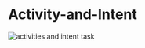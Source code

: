 # Activity-and-Intent
![activities and intent task](https://user-images.githubusercontent.com/81616443/145715415-4030a461-5abb-4447-88ff-6562d8f1249f.gif)
